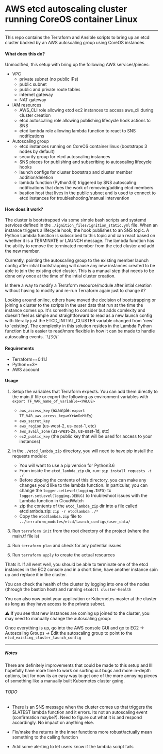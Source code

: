 # AWS etcd autoscaling cluster running CoreOS container Linux
---
This repo contains the Terraform and Ansible scripts to bring up an etcd cluster backed by an AWS autoscaling group using CoreOS instances. 

#### What does this do?

Unmodified, this setup with bring up the following AWS services/pieces:

* VPC
  * private subnet (no public IPs)
  * public subnet 
  * public and private route tables
  * internet gateway
  * NAT gateway
* IAM resources
  * AWS_CLI role allowing etcd ec2 instances to access aws_cli during cluster creation
  * etcd autoscaling role allowing publishing lifecycle hook actions to SNS
  * etcd lambda role allowing lambda function to react to SNS notifications
* Autoscaling group
  * etcd instances running on CoreOS container linux (bootstraps 3 nodes by default)
  * security group for etcd autoscaling instances
  * SNS pieces for publishing and subscribing to autoscaling lifecycle hooks
  * launch configs for cluster bootstrap and cluster member addition/deletion
  * lambda function (Python3.6) triggered by SNS autoscaling notifications that does the work of removing/adding etcd members
  * bastion host that lives in the public subnet and is used to connect to etcd instances for troubleshooting/manual intervention

#### How does it work?

The cluster is bootstrapped via some simple bash scripts and systemd services defined in the `./ignition_files/ignition_static.yml` file. When an instance triggers a lifecycle hook, the hook publishes to an SNS topic. A Python Lambda function is subscribed to this topic and can react based on whether it is a TERMINATE or LAUNCH message. The lambda function has the ability to remove the terminated member from the etcd cluster and add the new member. 

Currently, pointing the autoscaling group to the existing member launch config after intial bootstrapping will cause any new instances created to be able to join the existing etcd cluster. This is a manual step that needs to be done only once at the time of the intial cluster creation. 

Is there a way to modify a Terraform resource/module after intial creation without having to modify and re-run Terraform again just to change it?

Looking around online, others have moved the decision of bootstrapping or joining a cluster to the scripts in the user data that run at the time the instance comes up. It's something to consider but adds comlexity and doesn't feel as simple and straightforward to read as a new launch config with literally just the ETCD_INITIAL_CLUSTER variable changed from 'new' to 'existing'. The complexity in this solution resides in the Lambda Python function but is easier to read/more flexible in how it can be made to handle autoscaling events. ¯\\_(ツ)_/¯

#### Requirements

* Terraform==0.11.1
* Python==3+
* AWS account

#### Usage

1) Setup the variables that Terraform expects. You can add them directly to the main.tf file or export the following as environment variables with ```export TF_VAR_name_of_variable=<VALUE>```
    * `aws_access_key` (example: `export TF_VAR_aws_access_key=mYrAnDoMkEy`)
    * `aws_secret_key`
    * `aws_region` (us-west-2, us-east-1, etc)
    * `aws_avail_zone` (us-west-2a, us-east-1d, etc)
    * `ec2_public_key` (the public key that will be used for access to your instances)
    
2) In the `./etcd_lambda_zip` directory, you will need to have pip install the requests module:
    * You will want to use a pip version for Python3.6
    * From inside the `etcd_lambda_zip` dir, run: ```pip install requests -t ./```
    * Before zipping the contents of this directory, you can make any changes you'd like to the lambda function. In particular, you can change the `logger.setLevel(logging.INFO)` to `logger.setLevel(logging.DEBUG)` to troubleshoot issues with the Lambda function in CloudWatch
    * zip the contents of the `etcd_lambda_zip` dir into a file called etcdlambda.zip: `zip -r etcdlambda ./*`
    * Copy the `etcdlambda.zip` file to `../terraform_modules/etcd/launch_configs/user_data/`
    
3) Run ```terraform init``` from the root directory of the project (where the main.tf file is)

4) Run ```terraform plan``` and check for any potential issues

5) Run ```terraform apply``` to create the actual resources

Thats it. If all went well, you should be able to terminate one of the etcd instances in the EC2 console and in a short time, have another instance spin up and replace it in the cluster.

You can check the health of the cluster by logging into one of the nodes (through the bastion host) and running `etcdctl cluster-health`

You can also now point your application or Kubernetes master at the cluster as long as they have access to the private subnet.

:warning:
If you see that new instances are coming up joined to the cluster, you may need to manually change the autoscaling group:

Once everything is up, go into the AWS console GUI and go to EC2 -> Autoscaling Groups -> Edit the autoscaling group to point to the `etcd_existing_cluster_launch_config`

---

##### Notes

There are definitely improvements that could be made to this setup and Ill hopefully have more time to work on sorting out bugs and more in-depth options, but for now its an easy way to get one of the more annoying pieces of something like a manually built Kubernetes cluster going.

###### TODO
- There is an SNS message when the cluster comes up that triggers the $LATEST lambda function and it errors. Its not an autoscaling event (confirmation maybe?). Need to figure out what it is and respond accordingly. No impact on anything else.

- Fix/make the returns in the inner functions more robust/actually mean something to the calling function

- Add some alerting to let users know if the lambda script fails
